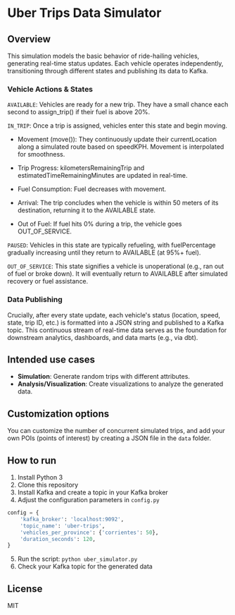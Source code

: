 # Uber Trips Data Simulator

## Overview

This simulation models the basic behavior of ride-hailing vehicles, generating real-time status updates. Each vehicle operates independently, transitioning through different states and publishing its data to Kafka.

### Vehicle Actions & States

`AVAILABLE`: Vehicles are ready for a new trip. They have a small chance each second to assign_trip() if their fuel is above 20%.

`IN_TRIP`: Once a trip is assigned, vehicles enter this state and begin moving.

- Movement (move()): They continuously update their currentLocation along a simulated route based on speedKPH. Movement is interpolated for smoothness.

- Trip Progress: kilometersRemainingTrip and estimatedTimeRemainingMinutes are updated in real-time.

- Fuel Consumption: Fuel decreases with movement.

- Arrival: The trip concludes when the vehicle is within 50 meters of its destination, returning it to the AVAILABLE state.

- Out of Fuel: If fuel hits 0% during a trip, the vehicle goes OUT_OF_SERVICE.

`PAUSED`: Vehicles in this state are typically refueling, with fuelPercentage gradually increasing until they return to AVAILABLE (at 95%+ fuel).

`OUT_OF_SERVICE`: This state signifies a vehicle is unoperational (e.g., ran out of fuel or broke down). It will eventually return to AVAILABLE after simulated recovery or fuel assistance.

### Data Publishing
Crucially, after every state update, each vehicle's status (location, speed, state, trip ID, etc.) is formatted into a JSON string and published to a Kafka topic. This continuous stream of real-time data serves as the foundation for downstream analytics, dashboards, and data marts (e.g., via dbt).

## Intended use cases

- **Simulation**: Generate random trips with different attributes.
- **Analysis/Visualization**: Create visualizations to analyze the generated data.

## Customization options

You can customize the number of concurrent simulated trips, and add your own POIs (points of interest) by creating a JSON file in the `data` folder.

## How to run

1. Install Python 3
2. Clone this repository
3. Install Kafka and create a topic in your Kafka broker
4. Adjust the configuration parameters in `config.py`
```python config.py
config = {
    'kafka_broker': 'localhost:9092',
    'topic_name': 'uber-trips',
    'vehicles_per_province': {'corrientes': 50},
    'duration_seconds': 120,
}
```
5. Run the script: `python uber_simulator.py`
6. Check your Kafka topic for the generated data

## License

MIT
